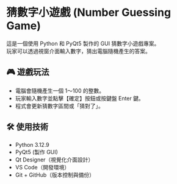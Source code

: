 # 猜數字小遊戲 (Number Guessing Game)

這是一個使用 Python 和 PyQt5 製作的 GUI 猜數字小遊戲專案。  
玩家可以透過視窗介面輸入數字，猜出電腦隨機產生的答案。

## 🎮 遊戲玩法

- 電腦會隨機產生一個 1～100 的整數。
- 玩家輸入數字並點擊【確定】按鈕或按鍵盤 Enter 鍵。
- 程式會更新猜數字區間或「猜對了」。

## 🛠 使用技術

- Python 3.12.9
- PyQt5 (製作 GUI)
- Qt Designer（視覺化介面設計）
- VS Code（開發環境）
- Git + GitHub（版本控制與備份）
